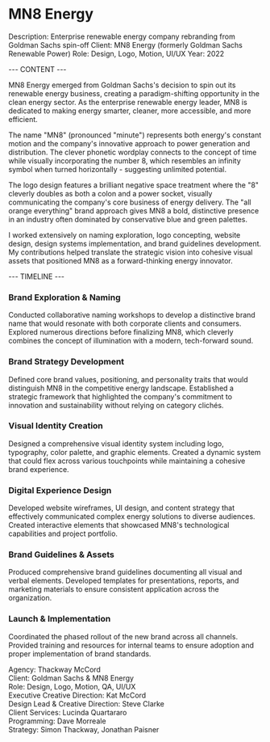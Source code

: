 # MN8 Energy

Description: Enterprise renewable energy company rebranding from Goldman Sachs spin-off
Client: MN8 Energy (formerly Goldman Sachs Renewable Power)
Role: Design, Logo, Motion, UI/UX
Year: 2022

--- CONTENT ---

MN8 Energy emerged from Goldman Sachs's decision to spin out its renewable energy business, creating a paradigm-shifting opportunity in the clean energy sector. As the enterprise renewable energy leader, MN8 is dedicated to making energy smarter, cleaner, more accessible, and more efficient.

The name "MN8" (pronounced "minute") represents both energy's constant motion and the company's innovative approach to power generation and distribution. The clever phonetic wordplay connects to the concept of time while visually incorporating the number 8, which resembles an infinity symbol when turned horizontally - suggesting unlimited potential.

The logo design features a brilliant negative space treatment where the "8" cleverly doubles as both a colon and a power socket, visually communicating the company's core business of energy delivery. The "all orange everything" brand approach gives MN8 a bold, distinctive presence in an industry often dominated by conservative blue and green palettes.

I worked extensively on naming exploration, logo concepting, website design, design systems implementation, and brand guidelines development. My contributions helped translate the strategic vision into cohesive visual assets that positioned MN8 as a forward-thinking energy innovator.

--- TIMELINE ---

### Brand Exploration & Naming
Conducted collaborative naming workshops to develop a distinctive brand name that would resonate with both corporate clients and consumers. Explored numerous directions before finalizing MN8, which cleverly combines the concept of illumination with a modern, tech-forward sound.

### Brand Strategy Development
Defined core brand values, positioning, and personality traits that would distinguish MN8 in the competitive energy landscape. Established a strategic framework that highlighted the company's commitment to innovation and sustainability without relying on category clichés.

### Visual Identity Creation
Designed a comprehensive visual identity system including logo, typography, color palette, and graphic elements. Created a dynamic system that could flex across various touchpoints while maintaining a cohesive brand experience.

### Digital Experience Design
Developed website wireframes, UI design, and content strategy that effectively communicated complex energy solutions to diverse audiences. Created interactive elements that showcased MN8's technological capabilities and project portfolio.

### Brand Guidelines & Assets
Produced comprehensive brand guidelines documenting all visual and verbal elements. Developed templates for presentations, reports, and marketing materials to ensure consistent application across the organization.

### Launch & Implementation
Coordinated the phased rollout of the new brand across all channels. Provided training and resources for internal teams to ensure adoption and proper implementation of brand standards.

Agency: Thackway McCord  
Client: Goldman Sachs & MN8 Energy  
Role: Design, Logo, Motion, QA, UI/UX  
Executive Creative Direction: Kat McCord  
Design Lead & Creative Direction: Steve Clarke  
Client Services: Lucinda Quartararo  
Programming: Dave Morreale  
Strategy: Simon Thackway, Jonathan Paisner